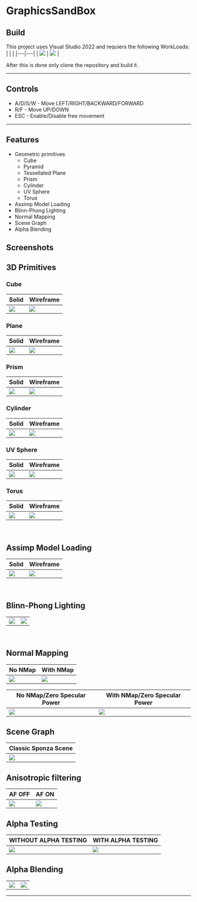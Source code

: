 # GraphicsSandBox

## Build
This project uses Visual Studio 2022 and requiers the following WorkLoads:
| |  |
|---|---|
|  ![](GraphicsSandBox/Resources/ForREADME/CPP_VS.png) | ![](GraphicsSandBox/Resources/ForREADME/DirectX_VS.png) |

After this is done only clone the repository and build it.

-------------------------------

## Controls

* A/D/S/W - Move LEFT/RIGHT/BACKWARD/FORWARD
* R/F - Move UP/DOWN
* ESC - Enable/Disable free movement

-------------------------------

## Features

* Geometric primitives
    - Cube
    - Pyramid
    - Tessellated Plane
    - Prism
    - Cylinder
    - UV Sphere
    - Torus
* Assimp Model Loading
* Blinn-Phong Lighting
* Normal Mapping
* Scene Graph
* Alpha Blending


## Screenshots

## 3D Primitives

### Cube
| Solid |  Wireframe |
|---|---|
|  ![](GraphicsSandBox/Resources/ForREADME/SolidCube.png) | ![](GraphicsSandBox/Resources/ForREADME/WireCube.png) |


### Plane
| Solid |  Wireframe |
|---|---|
|  ![](GraphicsSandBox/Resources/ForREADME/SolidPlane.png) | ![](GraphicsSandBox/Resources/ForREADME/WirePlane.png) |


### Prism
| Solid |  Wireframe |
|---|---|
|  ![](GraphicsSandBox/Resources/ForREADME/SolidPrism.png) | ![](GraphicsSandBox/Resources/ForREADME/WirePrism.png) |


### Cylinder
| Solid |  Wireframe |
|---|---|
|  ![](GraphicsSandBox/Resources/ForREADME/SolidCylinder.png) | ![](GraphicsSandBox/Resources/ForREADME/WireCylinder.png) |


### UV Sphere
| Solid |  Wireframe |
|---|---|
|  ![](GraphicsSandBox/Resources/ForREADME/SolidUVSphere.png) | ![](GraphicsSandBox/Resources/ForREADME/WireUVSphere.png) |


### Torus
| Solid |  Wireframe |
|---|---|
|  ![](GraphicsSandBox/Resources/ForREADME/SolidTorus.png) | ![](GraphicsSandBox/Resources/ForREADME/WireTorus.png) |


<br/>

## Assimp Model Loading

| Solid |  Wireframe |
|---|---|
|  ![](GraphicsSandBox/Resources/ForREADME/suzanneSolid.png) | ![](GraphicsSandBox/Resources/ForREADME/suzanneWire.png) |


<br/>


## Blinn-Phong Lighting
| |  |
|---|---|
|  ![](GraphicsSandBox/Resources/ForREADME/LeonFar.png) | ![](GraphicsSandBox/Resources/ForREADME/LeonClose.png) |


<br/>


## Normal Mapping
| No NMap | With NMap |
|---|---|
|  ![](GraphicsSandBox/Resources/ForREADME/NO_NMAP.png) | ![](GraphicsSandBox/Resources/ForREADME/WITH_NMAP.png) |

| No NMap/Zero Specular Power| With NMap/Zero Specular Power |
|---|---|
|  ![](GraphicsSandBox/Resources/ForREADME/NO_NMAP_NO_SPECPOW.png) | ![](GraphicsSandBox/Resources/ForREADME/WITH_NMAP_NO_SPECPOW.png) |


## Scene Graph

|Classic Sponza Scene|
|--------------------|
|![](GraphicsSandBox/Resources/ForREADME/SCENE_GRAPH.png)|

## Anisotropic filtering

| AF OFF | AF ON |
|---|---|
|  ![](GraphicsSandBox/Resources/ForREADME/AF_OFF.png) | ![](GraphicsSandBox/Resources/ForREADME/AF_ON.png) |


## Alpha Testing

| WITHOUT ALPHA TESTING | WITH ALPHA TESTING |
|---|---|
|  ![](GraphicsSandBox/Resources/ForREADME/NO_AT.png) | ![](GraphicsSandBox/Resources/ForREADME/WITH_AT.png) |

## Alpha Blending

|  |  |
|---|---|
|  ![](GraphicsSandBox/Resources/ForREADME/AB2.png) | ![](GraphicsSandBox/Resources/ForREADME/AB.png) |

-------------------------------